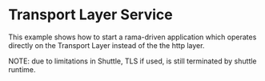 # Transport Layer Service

This example shows how to start a rama-driven application
which operates directly on the Transport Layer instead of the the http layer.

NOTE: due to limitations in Shuttle, TLS if used, is still terminated by shuttle runtime.
